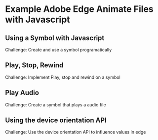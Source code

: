 # Example Adobe Edge Animate Files with Javascript

## Using a Symbol with Javascript 

Challenge: Create and use a symbol programatically

## Play, Stop, Rewind

Challenge: Implement Play, stop and rewind on a symbol

## Play Audio

Challenge: Create a symbol that plays a audio file

## Using the device orientation API

Challenge: Use the device orientation API to influence values in edge

